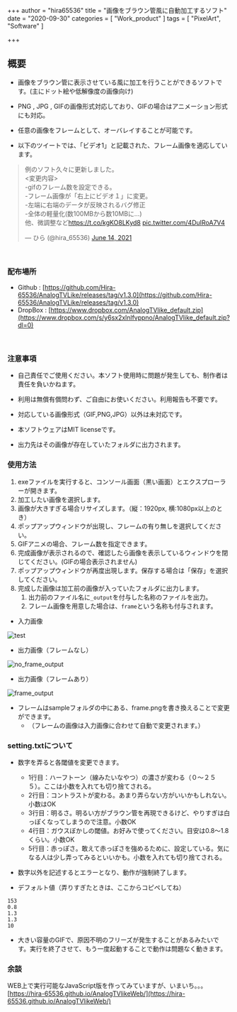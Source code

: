 +++
author = "hira65536"
title = "画像をブラウン管風に自動加工するソフト"
date = "2020-09-30"
categories = [
    "Work_product"
]
tags = [
    "PixelArt",
    "Software"
]

+++

## 概要

- 画像をブラウン管に表示させている風に加工を行うことができるソフトです。(主にドット絵や低解像度の画像向け)

- PNG , JPG , GIFの画像形式対応しており、GIFの場合はアニメーション形式にも対応。

- 任意の画像をフレームとして、オーバレイすることが可能です。
- 以下のツイートでは、「ビデオ1」と記載された、フレーム画像を適応しています。

<blockquote class="twitter-tweet"><p lang="ja" dir="ltr">例のソフト久々に更新しました。<br>&lt;変更内容&gt;<br>-gifのフレーム数を設定できる。<br>-フレーム画像が「右上にビデオ１」に変更。<br>-左端に右端のデータが反映されるバグ修正<br>-全体の軽量化(数100MBから数10MBに…)<br>他、微調整など<a href="https://t.co/kgKO8LKyd8">https://t.co/kgKO8LKyd8</a> <a href="https://t.co/4DuIRoA7V4">pic.twitter.com/4DuIRoA7V4</a></p>&mdash; ひら (@hira_65536) <a href="https://twitter.com/hira_65536/status/1404376180304666625?ref_src=twsrc%5Etfw">June 14, 2021</a> <script async src="https://platform.twitter.com/widgets.js" charset="utf-8"></script></blockquote>

<br>



### 配布場所
- Github : [https://github.com/Hira-65536/AnalogTVLike/releases/tag/v1.3.0](https://github.com/Hira-65536/AnalogTVLike/releases/tag/v1.3.0)
- DropBox : [https://www.dropbox.com/AnalogTVlike_default.zip](https://www.dropbox.com/s/y6sx2xlnlfvppno/AnalogTVlike_default.zip?dl=0)

<br>

### 注意事項

- 自己責任でご使用ください。本ソフト使用時に問題が発生しても、制作者は責任を負いかねます。

- 利用は無償有償問わず、ご自由にお使いください。利用報告も不要です。

- 対応している画像形式（GIF,PNG,JPG）以外は未対応です。

- 本ソフトウェアはMIT licenseです。

- 出力先はその画像が存在していたフォルダに出力されます。


### 使用方法
1. exeファイルを実行すると、コンソール画面（黒い画面）とエクスプローラーが開きます。
2. 加工したい画像を選択します。
3. 画像が大きすぎる場合リサイズします。（縦：1920px, 横:1080px以上のとき）
4. ポップアップウィンドウが出現し、フレームの有り無しを選択してください。
5. GIFアニメの場合、フレーム数を指定できます。
6. 完成画像が表示されるので、確認したら画像を表示しているウィンドウを閉じてください。(GIFの場合表示されません)
7. ポップアップウィンドウが再度出現します。保存する場合は「保存」を選択してください。
8. 完成した画像は加工前の画像が入っていたフォルダに出力します。
   1. 出力前のファイル名に`_output`を付与した名称のファイルを出力。
   2. フレーム画像を用意した場合は、`frame`という名称も付与されます。

- 入力画像

![test](https://user-images.githubusercontent.com/56217982/90303722-6025eb00-deeb-11ea-9f9a-800338bba4f2.png)

- 出力画像（フレームなし）

![no_frame_output](https://user-images.githubusercontent.com/56217982/90303723-61571800-deeb-11ea-9e5c-09e8d66e3876.png)

- 出力画像（フレームあり）

![frame_output](https://user-images.githubusercontent.com/56217982/90303725-63b97200-deeb-11ea-91ac-67713beb98d6.png)



- フレームはsampleフォルダの中にある、frame.pngを書き換えることで変更ができます。
  - （フレームの画像は入力画像に合わせて自動で変更されます。）

### setting.txtについて

- 数字を弄ると各閾値を変更できます。
  - 1行目：ハーフトーン（線みたいなやつ）の濃さが変わる（０～２５５）。ここは小数を入れても切り捨てされる。
  - 2行目：コントラストが変わる。あまり弄らない方がいいかもしれない。小数はOK
  - 3行目：明るさ。明るい方がブラウン管を再現できるけど、やりすぎは白っぽくなってしまうので注意。小数OK
  - 4行目：ガウスぼかしの閾値。お好みで使ってください。目安は0.8～1.8くらい。小数OK
  - 5行目：赤っぽさ。敢えて赤っぽさを強めるために、設定している。気になる人は少し弄ってみるといいかも。小数を入れても切り捨てされる。

- 数字以外を記述するとエラーとなり、動作が強制終了します。

- デフォルト値（弄りすぎたときは、ここからコピペしてね）

```
153
0.8
1.3
1.3
10
```

- 大きい容量のGIFで、原因不明のフリーズが発生することがあるみたいです。実行を終了させて、もう一度起動することで動作は問題なく動きます。



### 余談


WEB上で実行可能なJavaScript版を作ってみていますが、いまいち。。。
[https://hira-65536.github.io/AnalogTVlikeWeb/](https://hira-65536.github.io/AnalogTVlikeWeb/)